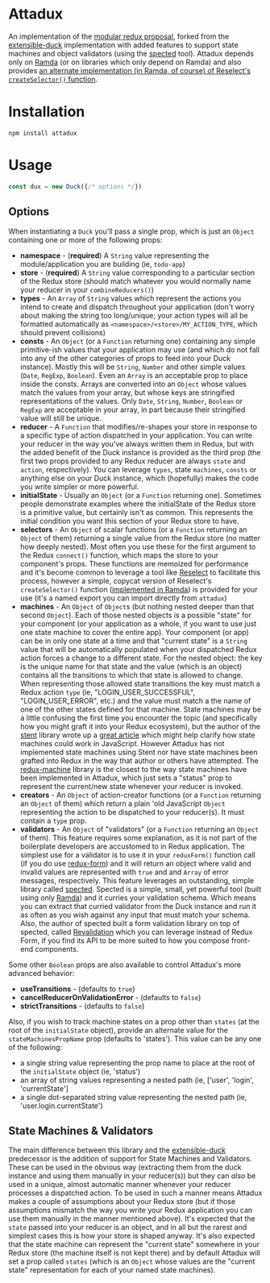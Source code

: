# Attadux

An implementation of the [modular redux proposal](https://github.com/erikras/ducks-modular-redux), forked from the [extensible-duck](https://github.com/investtools/extensible-duck) implementation with added features to support state machines and object validators (using the [spected](https://github.com/25th-floor/spected) tool). Attadux depends only on [Ramda](http://ramdajs.com) (or on libraries which only depend on Ramda) and also provides [an alternate implementation (in Ramda, of course) of Reselect's `createSelector()` function](https://twitter.com/sharifsbeat/status/891001130632830976).

# Installation

```
npm install attadux
```

# Usage

```javascript
const dux = new Duck({/* options */})
```

## Options

When instantiating a `Duck` you'll pass a single prop, which is just an `Object` containing one or more of the following props:

* __namespace__ - (__required__) A `String` value representing the module/application you are building (ie, `todo-app`)
* __store__ - (__required__) A `String` value corresponding to a particular section of the Redux store (should match whatever you would normally name your reducer in your `combineReducers()`)
* __types__ - An `Array` of `String` values which represent the actions you intend to create and dispatch throughout your application (don't worry about making the string too long/unique; your action types will all be formatted automatically as `<namespace>/<store>/MY_ACTION_TYPE`, which should prevent collisions)
* __consts__ - An `Object` (or a `Function` returning one) containing any simple primitive-ish values that your application may use (and which do not fall into any of the other categories of props to feed into your Duck instance). Mostly this will be `String`, `Number` and other simple values (`Date`, `RegExp`, `Boolean`). Even an `Array` is an acceptable prop to place inside the consts. Arrays are converted into an `Object` whose values match the values from your array, but whose keys are stringified representations of the values. Only `Date`, `String`, `Number`, `Boolean` or `RegExp` are acceptable in your array, in part because their stringified value will still be unique.
* __reducer__ - A `Function` that modifies/re-shapes your store in response to a specific type of action dispatched in your application. You can write your reducer in the way you've always written them in Redux, but with the added benefit of the Duck instance is provided as the third prop (the first two props provided to any Redux reducer are always `state` and `action`, respectively). You can leverage `types`, state `machines`, `consts` or anything else on your Duck instance, which (hopefully) makes the code you write simpler or more powerful.
* __initialState__ - Usually an `Object` (or a `Function` returning one). Sometimes people demonstrate examples where the initialState of the Redux store is a primitive value, but certainly isn't as common. This represents the initial condition you want this section of your Redux store to have.
* __selectors__ - An `Object` of scalar functions (or a `Function` returning an `Object` of them) returning a single value from the Redux store (no matter how deeply nested). Most often you use these for the first argument to the Redux `connect()` function, which maps the store to your component's props. These functions are memoized for performance and it's become common to leverage a tool like [Reselect](https://github.com/reactjs/reselect) to facilitate this process, however a simple, copycat version of Reselect's `createSelector()` function ([implemented in Ramda](https://twitter.com/sharifsbeat/status/891001130632830976)) is provided for your use (it's a named export you can import directly from `attadux`)
* __machines__ - An `Object` of `Object`s (but nothing nested deeper than that second `Object`). Each of those nested objects is a possible "state" for your component (or your application as a whole, if you want to use just one state machine to cover the entire app). Your component (or app) can be in only one state at a time and that "current state" is a `String` value that will be automatically populated when your dispatched Redux action forces a change to a different state. For the nested object: the key is the unique name for that state and the value (which is an object) contains all the transitions to which that state is allowed to change. When representing those allowed state transitions the key must match a Redux action `type` (ie, "LOGIN_USER_SUCCESSFUL", "LOGIN_USER_ERROR", etc.) and the value must match a the name of one of the other states defined for that machine. State machines may be a little confusing the first time you encounter the topic (and specifically how you might graft it into your Redux ecosystem), but the author of the [stent](https://github.com/krasimir/stent) library wrote up a [great article](http://krasimirtsonev.com/blog/article/managing-state-in-javascript-with-state-machines-stent) which might help clarify how state machines could work in JavaScript. However Attadux has not implemented state machines using Stent nor have state machines been grafted into Redux in the way that author or others have attempted. The [redux-machine](https://github.com/mheiber/redux-machine) library is the closest to the way state machines have been implemented in Attadux, which just sets a "status" prop to represent the current/new state whenever your reducer is invoked.
* __creators__ - An `Object` of action-creator functions (or a `Function` returning an `Object` of them) which return a plain 'old JavaScript `Object` representing the action to be dispatched to your reducer(s). It must contain a `type` prop.
* __validators__ - An `Object` of "validators" (or a `Function` returning an `Object` of them). This feature requires some explanation, as it is not part of the boilerplate developers are accustomed to in Redux application. The simplest use for a validator is to use it in your `reduxForm()` function call (if you do use [redux-form](https://github.com/erikras/redux-form)) and it will return an object where valid and invalid values are represented with `true` and and `Array` of error messages, respectively. This feature leverages an outstanding, simple library called [spected](https://github.com/25th-floor/spected). Spected is a simple, small, yet powerful tool (built using only [Ramda](https://ramdajs.com)) and it curries your validation schema. Which means you can extract that curried validator from the Duck instance and run it as often as you wish against any input that must match your schema. Also, the author of spected built a form validation library on top of spected, called [Revalidation](https://github.com/25th-floor/revalidation) which you can leverage instead of Redux Form, if you find its API to be more suited to how you compose front-end components.

Some other `Boolean` props are also available to control Attadux's more advanced behavior:

* __useTransitions__ - (defaults to `true`)
* __cancelReducerOnValidationError__ - (defaults to `false`)
* __strictTransitions__ - (defaults to `false`)

Also, if you wish to track machine states on a prop other than `states` (at the root of the `initialState` object), provide an alternate value for the `stateMachinesPropName` prop (defaults to 'states'). This value can be any one of the following:

* a single string value representing the prop name to place at the root of the `initialState` object (ie, 'status')
* an array of string values representing a nested path (ie, ['user', 'login', 'currentState']
* a single dot-separated string value representing the nested path (ie, 'user.login.currentState')

## State Machines & Validators

The main difference between this library and the [extensible-duck](https://github.com/investtools/extensible-duck) predecessor is the addition of support for State Machines and Validators. These can be used in the obvious way (extracting them from the duck instance and using them manually in your reducer(s)) but they can _also_ be used in a unique, almost automatic manner whenever your reducer processes a dispatched action. To be used in such a manner means Attadux makes a couple of assumptions about your Redux store (but if those assumptions mismatch the way you write your Redux application you can use them manually in the manner mentioned above). It's expected that the `state` passed into your reducer is an object, and in all but the rarest and simplest cases this is how your store is shaped anyway. It's also expected that the state machine can represent the "current state" somewhere in your Redux store (the machine itself is not kept there) and by default Attadux will set a prop called `states` (which is an `Object` whose values are the "current state" representation for each of your named state machines).
